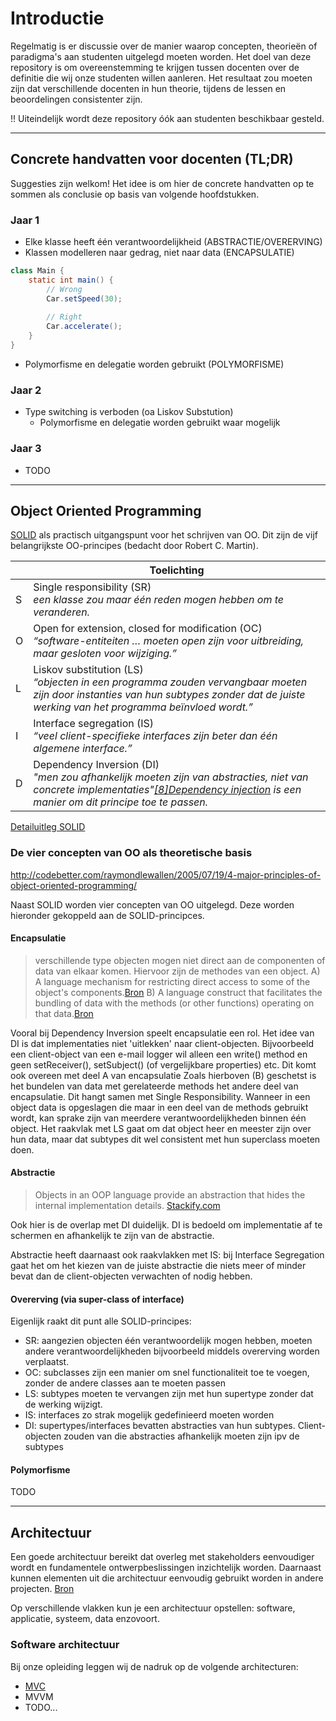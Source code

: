 # Introductie

Regelmatig is er discussie over de manier waarop concepten, theorieën of paradigma's aan studenten uitgelegd moeten worden. Het doel van deze repository is om overeenstemming te krijgen tussen docenten over de definitie die wij onze studenten willen aanleren. Het resultaat zou moeten zijn dat verschillende docenten in hun theorie, tijdens de lessen en beoordelingen consistenter zijn. 

!! Uiteindelijk wordt deze repository óók aan studenten beschikbaar gesteld.

---

## Concrete handvatten voor docenten (TL;DR)

Suggesties zijn welkom! Het idee is om hier de concrete handvatten op te sommen als conclusie op basis van volgende hoofdstukken.

### Jaar 1
- Elke klasse heeft één verantwoordelijkheid (ABSTRACTIE/OVERERVING)
- Klassen modelleren naar gedrag, niet naar data (ENCAPSULATIE)
```Java
class Main {
    static int main() {
        // Wrong
        Car.setSpeed(30);
        
        // Right
        Car.accelerate();
    }
}
```
- Polymorfisme en delegatie worden gebruikt (POLYMORFISME)

### Jaar 2
- Type switching is verboden (oa Liskov Substution)
  - Polymorfisme en delegatie worden gebruikt waar mogelijk

### Jaar 3
- TODO

---

## Object Oriented Programming

[SOLID](https://nl.wikipedia.org/wiki/SOLID) als practisch uitgangspunt voor het schrijven van OO. Dit zijn de vijf belangrijkste OO-principes (bedacht door Robert C. Martin).

|   | Toelichting
|---|-------------------------------------------------------------------------------------------------------------------------------------------------------------------------
| S | Single responsibility (SR)<br>_een klasse zou maar één reden mogen hebben om te veranderen._
| O | Open for extension, closed for modification (OC)<br>_“software-entiteiten … moeten open zijn voor uitbreiding, maar gesloten voor wijziging.”_
| L | Liskov substitution (LS)<br>_“objecten in een programma zouden vervangbaar moeten zijn door instanties van hun subtypes zonder dat de juiste werking van het programma beïnvloed wordt.”_
| I | Interface segregation (IS)<br>_“veel client-specifieke interfaces zijn beter dan één algemene interface.”_
| D | Dependency Inversion (DI)<br>_"men zou afhankelijk moeten zijn van abstracties, niet van concrete implementaties"[[8]](https://nl.wikipedia.org/wiki/SOLID#cite_note-martin-design-principles-8)[Dependency injection](https://nl.wikipedia.org/wiki/Dependency_injection) is een manier om dit principe toe te passen._

[Detailuitleg SOLID](OO/SOLID.md)


### De vier concepten van OO als theoretische basis
http://codebetter.com/raymondlewallen/2005/07/19/4-major-principles-of-object-oriented-programming/

Naast SOLID worden vier concepten van OO uitgelegd. Deze worden hieronder gekoppeld aan de SOLID-principces.

#### Encapsulatie
> verschillende type objecten mogen niet direct aan de componenten of data van elkaar komen. Hiervoor zijn de methodes van een object.
> A) A language mechanism for restricting direct access to some of the object's components.[Bron](https://en.wikipedia.org/wiki/Encapsulation_(computer_programming))
> B) A language construct that facilitates the bundling of data with the methods (or other functions) operating on that data.[Bron](https://en.wikipedia.org/wiki/Encapsulation_(computer_programming))

Vooral bij Dependency Inversion speelt encapsulatie een rol. Het idee van DI is dat implementaties niet 'uitlekken' naar client-objecten. Bijvoorbeeld een client-object van een e-mail logger wil alleen een write() method en geen setReceiver(), setSubject() (of vergelijkbare properties) etc. Dit komt ook overeen met deel A van encapsulatie
Zoals hierboven (B) geschetst is het bundelen van data met gerelateerde methods het andere deel van encapsulatie. Dit hangt samen met Single Responsibility. Wanneer in een object data is opgeslagen die maar in een deel van de methods gebruikt wordt, kan sprake zijn van meerdere verantwoordelijkheden binnen één object.
Het raakvlak met LS gaat om dat object heer en meester zijn over hun data, maar dat subtypes dit wel consistent met hun superclass moeten doen.

#### Abstractie
> Objects in an OOP language provide an abstraction that hides the internal implementation details. [Stackify.com](https://stackify.com/oop-concept-abstraction/)

Ook hier is de overlap met DI duidelijk. DI is bedoeld om implementatie af te schermen en afhankelijk te zijn van de abstractie.

Abstractie heeft daarnaast ook raakvlakken met IS: bij Interface Segregation gaat het om het kiezen van de juiste abstractie die niets meer of minder bevat dan de client-objecten verwachten of nodig hebben.

#### Overerving (via super-class of interface)
Eigenlijk raakt dit punt alle SOLID-principes:
- SR: aangezien objecten één verantwoordelijk mogen hebben, moeten andere verantwoordelijkheden bijvoorbeeld middels overerving worden verplaatst.
- OC: subclasses zijn een manier om snel functionaliteit toe te voegen, zonder de andere classes aan te moeten passen
- LS: subtypes moeten te vervangen zijn met hun supertype zonder dat de werking wijzigt.
- IS: interfaces zo strak mogelijk gedefinieerd moeten worden
- DI: supertypes/interfaces bevatten abstracties van hun subtypes. Client-objecten zouden van die abstracties afhankelijk moeten zijn ipv de subtypes

#### Polymorfisme
TODO

---

## Architectuur
Een goede architectuur bereikt dat overleg met stakeholders eenvoudiger wordt en fundamentele ontwerpbeslissingen inzichtelijk worden. Daarnaast kunnen elementen uit die architectuur eenvoudig gebruikt worden in andere projecten. [Bron](https://nl.wikipedia.org/wiki/Software-architectuur)

Op verschillende vlakken kun je een architectuur opstellen: software, applicatie, systeem, data enzovoort.

### Software architectuur
Bij onze opleiding leggen wij de nadruk op de volgende architecturen:

- [MVC](Architectuur/Software/MVC)
- MVVM
- TODO...
